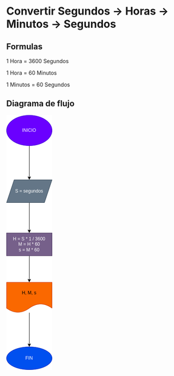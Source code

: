 # Convertir Segundos -> Horas -> Minutos -> Segundos
## Formulas
1 Hora = 3600 Segundos

1 Hora = 60 Minutos 

1 Minutos = 60 Segundos
## Diagrama de flujo
![Diagrama de flujo](diagrama.png)